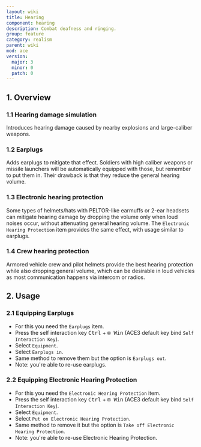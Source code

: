 ```yaml
---
layout: wiki
title: Hearing
component: hearing
description: Combat deafness and ringing.
group: feature
category: realism
parent: wiki
mod: ace
version:
  major: 3
  minor: 0
  patch: 0
---
```


## 1. Overview

### 1.1 Hearing damage simulation
Introduces hearing damage caused by nearby explosions and large-caliber weapons.

### 1.2 Earplugs
Adds earplugs to mitigate that effect. Soldiers with high caliber weapons or missile launchers will be automatically equipped with those, but remember to put them in.
Their drawback is that they reduce the general hearing volume.

### 1.3 Electronic hearing protection
Some types of helmets/hats with PELTOR-like earmuffs or 2-ear headsets can mitigate hearing damage by dropping the volume only when loud noises occur, without attenuating general hearing volume.
The `Electronic Hearing Protection` item provides the same effect, with usage similar to earplugs.

### 1.4 Crew hearing protection
Armored vehicle crew and pilot helmets provide the best hearing protection while also dropping general volume, which can be desirable in loud vehicles as most communication happens via intercom or radios.

## 2. Usage

### 2.1 Equipping Earplugs
- For this you need the `Earplugs` item.
- Press the self interaction key <kbd>Ctrl</kbd> + <kbd>⊞&nbsp;Win</kbd> (ACE3 default key bind `Self Interaction Key`).
- Select `Equipment`.
- Select `Earplugs in`.
- Same method to remove them but the option is `Earplugs out`.
- Note: you're able to re-use earplugs.

### 2.2 Equipping Electronic Hearing Protection
- For this you need the `Electronic Hearing Protection` item.
- Press the self interaction key <kbd>Ctrl</kbd> + <kbd>⊞&nbsp;Win</kbd> (ACE3 default key bind `Self Interaction Key`).
- Select `Equipment`.
- Select `Put on Electronic Hearing Protection`.
- Same method to remove it but the option is `Take off Electronic Hearing Protection`.
- Note: you're able to re-use Electronic Hearing Protection.
